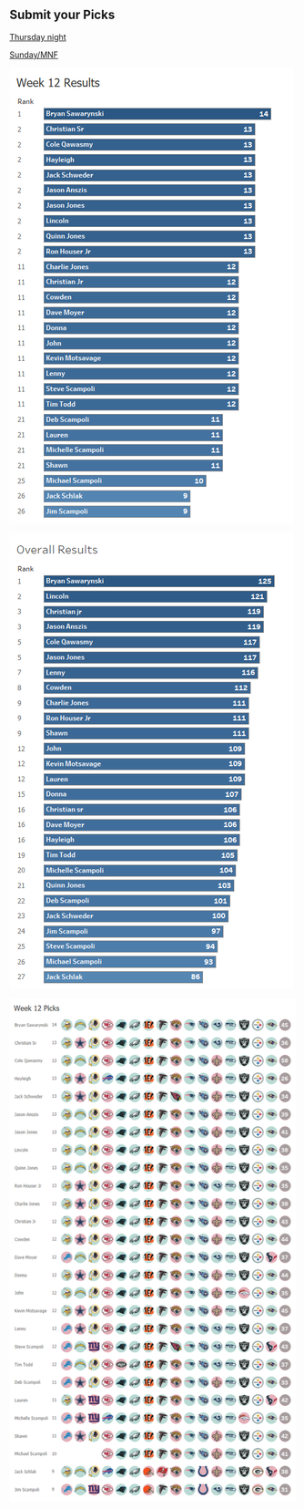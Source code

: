 ## Submit your Picks

[Thursday night](https://schlachter.typeform.com/to/dgD92e)

[Sunday/MNF](https://schlachter.typeform.com/to/UkItjQ)


![](images/week.png)

 
![](images/overall.png)

 
![](images/picks.png)
